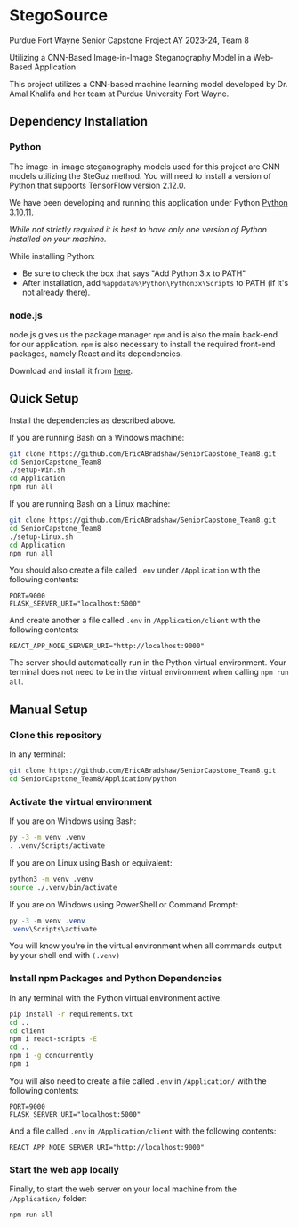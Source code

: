# StegoSource

Purdue Fort Wayne Senior Capstone Project AY 2023-24, Team 8

Utilizing a CNN-Based Image-in-Image Steganography Model in a Web-Based Application

This project utilizes a CNN-based machine learning model developed by Dr. Amal Khalifa and her team at Purdue University Fort Wayne. 

## Dependency Installation

### Python

The image-in-image steganography models used for this project are CNN models utilizing the SteGuz method. You will need to install a version of Python that supports TensorFlow version 2.12.0.

We have been developing and running this application under Python [Python 3.10.11](https://www.python.org/downloads/release/python-31011/).

*While not strictly required it is best to have only one version of Python installed on your machine.*

While installing Python:
- Be sure to check the box that says "Add Python 3.x to PATH"
- After installation, add `%appdata%\Python\Python3x\Scripts` to PATH (if it's not already there).

### node.js

node.js gives us the package manager `npm` and is also the main back-end for our application. `npm` is also necessary to install the required front-end packages, namely React and its dependencies.

Download and install it from [here](https://nodejs.org/en/download/current).

## Quick Setup

Install the dependencies as described above.

If you are running Bash on a Windows machine:
```bash
git clone https://github.com/EricABradshaw/SeniorCapstone_Team8.git
cd SeniorCapstone_Team8
./setup-Win.sh
cd Application
npm run all
```

If you are running Bash on a Linux machine:
```bash
git clone https://github.com/EricABradshaw/SeniorCapstone_Team8.git
cd SeniorCapstone_Team8
./setup-Linux.sh
cd Application
npm run all
```

You should also create a file called `.env` under `/Application` with the following contents:
```env
PORT=9000
FLASK_SERVER_URI="localhost:5000"
```

And create another a file called `.env` in `/Application/client` with the following contents:
```env
REACT_APP_NODE_SERVER_URI="http://localhost:9000"
```

The server should automatically run in the Python virtual environment. Your terminal does not need to be in the virtual environment when calling `npm run all`.

## Manual Setup

### Clone this repository

In any terminal:
```bash
git clone https://github.com/EricABradshaw/SeniorCapstone_Team8.git
cd SeniorCapstone_Team8/Application/python
```

### Activate the virtual environment

If you are on Windows using Bash: 
```bash
py -3 -m venv .venv
. .venv/Scripts/activate
```

If you are on Linux using Bash or equivalent:
```bash
python3 -m venv .venv
source ./.venv/bin/activate
```

If you are on Windows using PowerShell or Command Prompt:
```powershell
py -3 -m venv .venv
.venv\Scripts\activate
```
You will know you're in the virtual environment when all commands output by your shell end with `(.venv)`

### Install npm Packages and Python Dependencies

In any terminal with the Python virtual environment active:
```bash
pip install -r requirements.txt
cd ..
cd client
npm i react-scripts -E
cd ..
npm i -g concurrently
npm i
```

You will also need to create a file called `.env` in `/Application/` with the following contents:
```
PORT=9000
FLASK_SERVER_URI="localhost:5000"
```

And a file called `.env` in `/Application/client` with the following contents:
```env
REACT_APP_NODE_SERVER_URI="http://localhost:9000"
```

### Start the web app locally

Finally, to start the web server on your local machine from the `/Application/` folder:
```bash
npm run all
```